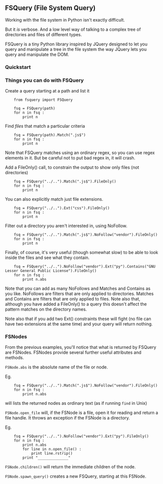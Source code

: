 
## FSQuery (File System Query)

Working with the file system in Python isn't exactly difficult.

But it *is* verbose. And a low level way of talking to a complex tree of directories and files of different types.

FSQuery is a tiny Python library inspired by JQuery designed to let you query and manipulate a tree in the file system the way JQuery lets you query and manipulate the DOM.

### Quickstart


### Things you can do with FSQuery 

Create a query starting at a path and list it

        from fsquery import FSQuery

        fsq = FSQuery(path)
        for n in fsq :
            print n


Find *files* that match a particular criteria

        fsq = FSQuery(path).Match(".js$")
        for n in fsq :
            print n


Note that FSQuery matches using an ordinary regex, so you can use regex elements in it. But be careful not to put bad regex in, it will crash.

Add a FileOnly() call, to constrain the output to show only files (not directories)

        fsq = FSQuery("../..").Match(".js$").FileOnly()  
        for n in fsq :
            print n

You can also explicitly match just file extensions.

        fsq = FSQuery("../..").Ext("css").FileOnly()  
        for n in fsq :
            print n

Filter out a directory you aren't interested in, using NoFollow.

        fsq = FSQuery("../..").Match(".js$").NoFollow("vendor").FileOnly()  
        for n in fsq :
            print n


Finally, of course, it's very useful (though somewhat slow) to be able to look inside the files and see what they contain.

        fsq = FSQuery("../..").NoFollow("vendor").Ext("py").Contains("GNU Lesser General Public License").FileOnly()
        for n in fsq :
            print n.abs


Note that you can add as many NoFollows and Matches and Contains as you like. NoFollows are filters that are only applied to directories. Matches and Contains are filters that are only applied to files. Note also that, although you have added a FileOnly() to a query this doesn't affect the pattern matches on the directory names. 

Note also that if you add two Ext() constraints these will fight (no file can have two extensions at the same time) and your query will return nothing.


### FSNodes

From the previous examples, you'll notice that what is returned by FSQuery are FSNodes. FSNodes provide several further useful attributes and methods.

`FSNode.abs` is the absolute name of the file or node. 

Eg.

        fsq = FSQuery("../..").Match(".js$").NoFollow("vendor").FileOnly()  
        for n in fsq :
            print n.abs
            
will lists the returned nodes as ordinary text (as if running `find` in Unix)

`FSNode.open_file` will, if the FSNode is a file, open it for reading and return a file handle. It throws an exception if the FSNode is a directory.

Eg.

        fsq = FSQuery("../..").NoFollow("vendor").Ext("py").FileOnly()
        for n in fsq :
            print n.abs
            for line in n.open_file() :
                print line.rstrip()
            print "______________"
     



`FSNode.children()` will return the immediate children of the node.

`FSNode.spawn_query()` creates a new FSQuery, starting at this FSNode. 

